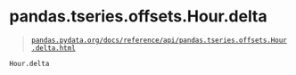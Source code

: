# pandas.tseries.offsets.Hour.delta

> [`pandas.pydata.org/docs/reference/api/pandas.tseries.offsets.Hour.delta.html`](https://pandas.pydata.org/docs/reference/api/pandas.tseries.offsets.Hour.delta.html)

```py
Hour.delta
```
